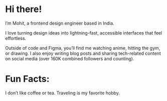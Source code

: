 # Hi there! 
I’m Mohit, a frontend design engineer based in India.

I love turning design ideas into lightning-fast, accessible interfaces that feel effortless.

Outside of code and Figma, you’ll find me watching anime, hitting the gym, or drawing. I also enjoy writing blog posts and sharing tech-related content on social media (over 160K combined followers and counting).

# Fun Facts:
I don’t like coffee or tea.
Traveling is my favorite hobby.
